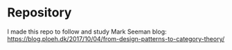 # Repository

I made this repo to follow and study Mark Seeman blog: https://blog.ploeh.dk/2017/10/04/from-design-patterns-to-category-theory/

